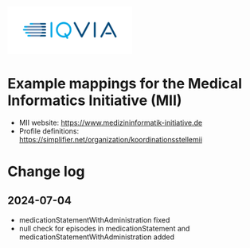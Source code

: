 <img src="/docs/images/Logo.png" width="250" alt="IQVIA Logo"/>

Example mappings for the Medical Informatics Initiative (MII)
==============================================================

* MII website: https://www.medizininformatik-initiative.de
* Profile definitions: https://simplifier.net/organization/koordinationsstellemii

# Change log

## 2024-07-04

* medicationStatementWithAdministration fixed
* null check for episodes in medicationStatement and medicationStatementWithAdministration added
